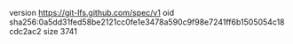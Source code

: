 version https://git-lfs.github.com/spec/v1
oid sha256:0a5dd31fed58be2121cc0fe1e3478a590c9f98e7241ff6b1505054c18cdc2ac2
size 3741
